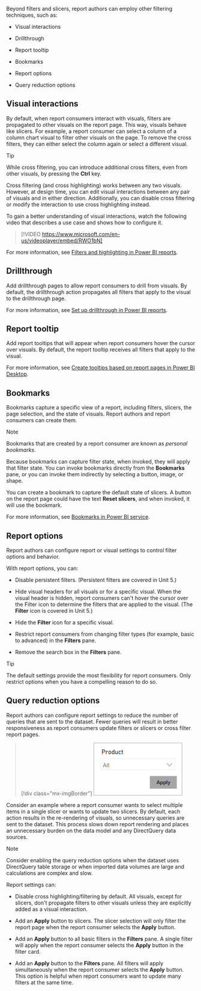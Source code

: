 Beyond filters and slicers, report authors can employ other filtering techniques, such as:

-   Visual interactions

-   Drillthrough

-   Report tooltip

-   Bookmarks

-   Report options

-   Query reduction options

## Visual interactions

By default, when report consumers interact with visuals, filters are propagated to other visuals on the report page. This way, visuals behave like slicers. For example, a report consumer can select a column of a column chart visual to filter other visuals on the page. To remove the cross filters, they can either select the column again or select a different visual.

> [!TIP]
> While cross filtering, you can introduce additional cross filters, even from other visuals, by pressing the **Ctrl** key.

Cross filtering (and cross highlighting) works between any two visuals. However, at design time, you can edit visual interactions between any pair of visuals and in either direction. Additionally, you can disable cross filtering or modify the interaction to use cross highlighting instead.

To gain a better understanding of visual interactions, watch the following video that describes a use case and shows how to configure it.

> [!VIDEO https://www.microsoft.com/en-us/videoplayer/embed/RWO1bN]

For more information, see [Filters and highlighting in Power BI reports](/power-bi/create-reports/power-bi-reports-filters-and-highlighting/?azure-portal=true).

## Drillthrough

Add drillthrough pages to allow report consumers to drill from visuals. By default, the drillthrough action propagates all filters that apply to the visual to the drillthrough page.

For more information, see [Set up drillthrough in Power BI reports](/power-bi/create-reports/desktop-drillthrough/?azure-portal=true).

## Report tooltip

Add report tooltips that will appear when report consumers hover the cursor over visuals. By default, the report tooltip receives all filters that apply to the visual.

For more information, see [Create tooltips based on report pages in Power BI Desktop](/power-bi/create-reports/desktop-tooltips/?azure-portal=true).

## Bookmarks

Bookmarks capture a specific view of a report, including filters, slicers, the page selection, and the state of visuals. Report authors and report consumers can create them.

> [!NOTE]
> Bookmarks that are created by a report consumer are known as *personal bookmarks*.

Because bookmarks can capture filter state, when invoked, they will apply that filter state. You can invoke bookmarks directly from the **Bookmarks** pane, or you can invoke them indirectly by selecting a button, image, or shape.

You can create a bookmark to capture the default state of slicers. A button on the report page could have the text **Reset slicers**, and when invoked, it will use the bookmark.

For more information, see [Bookmarks in Power BI service](/power-bi/consumer/end-user-bookmarks/?azure-portal=true).

## Report options

Report authors can configure report or visual settings to control filter options and behavior.

With report options, you can:

-   Disable persistent filters. (Persistent filters are covered in Unit 5.)

-   Hide visual headers for all visuals or for a specific visual. When the visual header is hidden, report consumers can't hover the cursor over the Filter icon to determine the filters that are applied to the visual. (The **Filter** icon is covered in Unit 5.)

-   Hide the **Filter** icon for a specific visual.

-   Restrict report consumers from changing filter types (for example, basic to advanced) in the **Filters** pane.

-   Remove the search box in the **Filters** pane.

> [!TIP]
> The default settings provide the most flexibility for report consumers. Only restrict options when you have a compelling reason to do so.

## Query reduction options

Report authors can configure report settings to reduce the number of queries that are sent to the dataset. Fewer queries will result in better responsiveness as report consumers update filters or slicers or cross filter report pages.

> [!div class="mx-imgBorder"]
> [![Screenshot of a product dropdown slicer with apply button.](../media/query-reduction-apply-button.png)](../media/query-reduction-apply-button.png#lightbox)

Consider an example where a report consumer wants to select multiple items in a single slicer or wants to update two slicers. By default, each action results in the re-rendering of visuals, so unnecessary queries are sent to the dataset. This process slows down report rendering and places an unnecessary burden on the data model and any DirectQuery data sources.

> [!NOTE]
> Consider enabling the query reduction options when the dataset uses DirectQuery table storage or when imported data volumes are large and calculations are complex and slow.

Report settings can:

-   Disable cross highlighting/filtering by default. All visuals, except for slicers, don't propagate filters to other visuals unless they are explicitly added as a visual interaction.

-   Add an **Apply** button to slicers. The slicer selection will only filter the report page when the report consumer selects the **Apply** button.

-   Add an **Apply** button to all basic filters in the **Filters** pane. A single filter will apply when the report consumer selects the **Apply** button in the filter card.

-   Add an **Apply** button to the **Filters** pane. All filters will apply simultaneously when the report consumer selects the **Apply** button. This option is helpful when report consumers want to update many filters at the same time.
